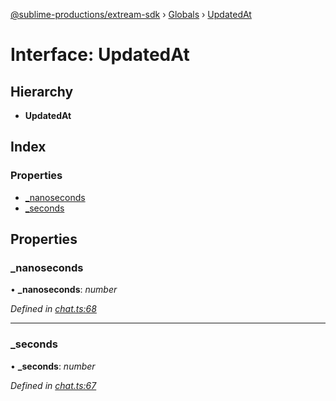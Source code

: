 [@sublime-productions/extream-sdk](../README.md) › [Globals](../globals.md) › [UpdatedAt](updatedat.md)

# Interface: UpdatedAt

## Hierarchy

* **UpdatedAt**

## Index

### Properties

* [_nanoseconds](updatedat.md#_nanoseconds)
* [_seconds](updatedat.md#_seconds)

## Properties

###  _nanoseconds

• **_nanoseconds**: *number*

*Defined in [chat.ts:68](https://github.com/Extream-SaaS/ex-sdk/blob/489cbc8/src/chat.ts#L68)*

___

###  _seconds

• **_seconds**: *number*

*Defined in [chat.ts:67](https://github.com/Extream-SaaS/ex-sdk/blob/489cbc8/src/chat.ts#L67)*
